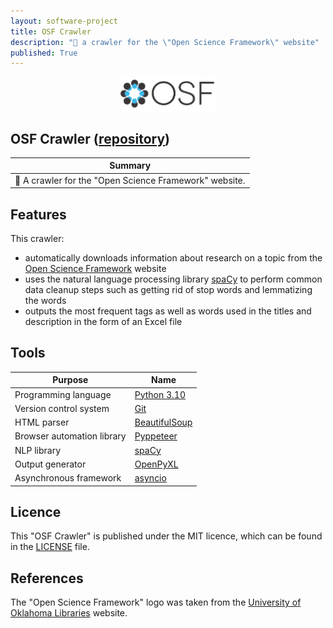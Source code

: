 ```yaml
---
layout: software-project
title: OSF Crawler
description: "🎣 a crawler for the \"Open Science Framework\" website"
published: True
---
```


<img src="/assets/software-project/osf-crawler/osf_logo.png" alt="OSF Crawler Logo" width="30%" style="display: block; margin: 0 auto">

## OSF Crawler ([repository](https://github.com/johanneshagspiel/osf-crawler))

| Summary  |
| -------------------------------------------------- |
| 🎣 A crawler for the "Open Science Framework" website. |


## Features

This crawler:
- automatically downloads information about research on a topic from the [Open Science Framework](https://osf.io/) website
- uses the natural language processing library [spaCy](https://spacy.io/) to perform common data cleanup steps such as getting rid of stop words and lemmatizing the words
- outputs the most frequent tags as well as words used in the titles and description in the form of an Excel file 

## Tools

| Purpose                    | Name                                                                    |
|----------------------------|-------------------------------------------------------------------------|
| Programming language       | [Python 3.10](https://www.python.org/)                                  |
| Version control system     | [Git](https://git-scm.com/)                                             |
| HTML parser                | [BeautifulSoup](https://www.crummy.com/software/BeautifulSoup/bs4/doc/) |
| Browser automation library | [Pyppeteer](https://miyakogi.github.io/pyppeteer/)                      |
| NLP library                | [spaCy](https://spacy.io/)                                              |
| Output generator           | [OpenPyXL](https://openpyxl.readthedocs.io/en/stable/)                  |
| Asynchronous framework    | [asyncio](https://docs.python.org/3/library/asyncio.html)                  |

## Licence

This "OSF Crawler" is published under the MIT licence, which can be found in the [LICENSE](https://github.com/johanneshagspiel/osf-crawler/blob/master/LICENSE) file.

## References

The "Open Science Framework" logo was taken from the [University of Oklahoma Libraries](https://libraries.ou.edu/sites/default/files/osf_black.png) website.

